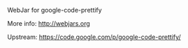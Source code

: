 WebJar for google-code-prettify

More info: http://webjars.org

Upstream: https://code.google.com/p/google-code-prettify/
